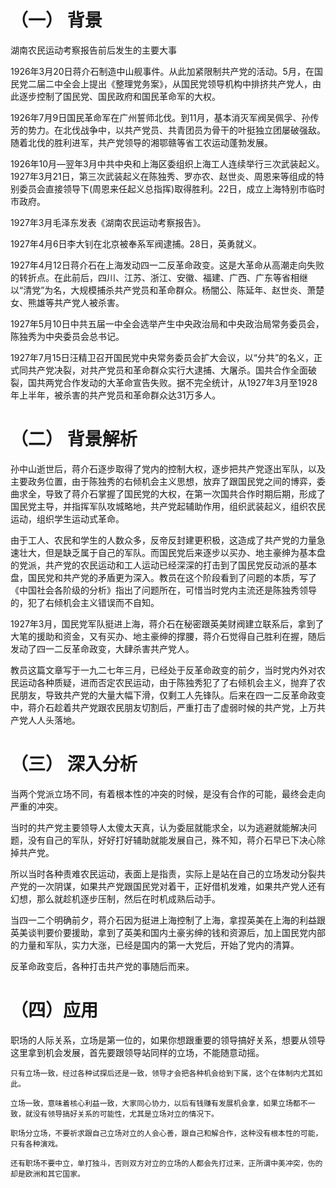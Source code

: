 # （一） 背景

湖南农民运动考察报告前后发生的主要大事



1926年3月20日蒋介石制造中山舰事件。从此加紧限制共产党的活动。5月，在国民党二届二中全会上提出《整理党务案》，从国民党领导机构中排挤共产党人，由此逐步控制了国民党、国民政府和国民革命军的大权。



1926年7月9日国民革命军在广州誓师北伐。到11月，基本消灭军阀吴佩孚、孙传芳的势力。在北伐战争中，以共产党员、共青团员为骨干的叶挺独立团屡破强敌。随着北伐的胜利进军，共产党领导的湘鄂赣等省工农运动蓬勃发展。



1926年10月—翌年3月中共中央和上海区委组织上海工人连续举行三次武装起义。1927年3月21日，第三次武装起义在陈独秀、罗亦农、赵世炎、周恩来等组成的特别委员会直接领导下(周恩来任起义总指挥)取得胜利。22日，成立上海特别市临时市政府。



1927年3月毛泽东发表《湖南农民运动考察报告》。



1927年4月6日李大钊在北京被奉系军阀逮捕。28日，英勇就义。



1927年4月12日蒋介石在上海发动四一二反革命政变。这是大革命从高潮走向失败的转折点。在此前后，四川、江苏、浙江、安徽、福建、广西、广东等省相继以“清党”为名，大规模捕杀共产党员和革命群众。杨闇公、陈延年、赵世炎、萧楚女、熊雄等共产党人被杀害。



1927年5月10日中共五届一中全会选举产生中央政治局和中央政治局常务委员会，陈独秀为中央委员会总书记。



1927年7月15日汪精卫召开国民党中央常务委员会扩大会议，以“分共”的名义，正式同共产党决裂，对共产党员和革命群众实行大逮捕、大屠杀。国共合作全面破裂，国共两党合作发动的大革命宣告失败。据不完全统计，从1927年3月至1928年上半年，被杀害的共产党员和革命群众达31万多人。



# （二） 背景解析

孙中山逝世后，蒋介石逐步取得了党内的控制大权，逐步把共产党逐出军队，以及主要政务位置，由于陈独秀的右倾机会主义思想，放弃了跟国民党之间的博弈，委曲求全，导致了蒋介石掌握了国民党的大权，在第一次国共合作时期后期，形成了国民党主导，并指挥军队攻城略地，共产党起辅助作用，组织武装起义，组织农民运动，组织学生运动式革命。



由于工人、农民和学生的人数众多，反帝反封建更积极，这造成了共产党的力量急速壮大，但是缺乏属于自己的军队。而国民党后来逐步以买办、地主豪绅为基本盘的党派，共产党的农民运动和工人运动已经深深的打击到了国民党反动派的基本盘，国民党和共产党的矛盾更为深入。教员在这个阶段看到了问题的本质，写了《中国社会各阶级的分析》指出了问题所在，可惜当时党内主流还是陈独秀领导的，犯了右倾机会主义错误而不自知。



1927年3月，国民党军队挺进上海，蒋介石在秘密跟英美财阀建立联系后，拿到了大笔的援助和资金，又有买办、地主豪绅的撑腰，蒋介石觉得自己胜利在握，随后发动了四一二反革命政变，大肆杀害共产党人。



教员这篇文章写于一九二七年三月，已经处于反革命政变的前夕，当时党内外对农民运动各种质疑，进而否定农民运动，由于陈独秀犯了了右倾机会主义，抛弃了农民朋友，导致共产党的大量大幅下滑，仅剩工人先锋队。后来在四一二反革命政变中，蒋介石趁着共产党跟农民朋友切割后，严重打击了虚弱时候的共产党，上万共产党人人头落地。



# （三） 深入分析

当两个党派立场不同，有着根本性的冲突的时候，是没有合作的可能，最终会走向严重的冲突。



当时的共产党主要领导人太傻太天真，认为委屈就能求全，以为逃避就能解决问题，没有自己的军队，好好打好辅助就能发展自己，殊不知，蒋介石早已下决心除掉共产党。



所以当时各种责难农民运动，表面上是指责，实际上是站在自己的立场发动分裂共产党的一次阴谋，如果共产党跟国民党对着干，正好借机发难，如果共产党人还有幻想，那么就趁机逐步压制，然后在时机成熟后动手。



当四一二个明确前夕，蒋介石因为挺进上海控制了上海，拿捏英美在上海的利益跟英美谈判要价要援助，拿到了英美和国内土豪劣绅的钱和资源后，加上国民党内部的力量和军队，实力大涨，已经是国内的第一大党后，开始了党内的清算。



反革命政变后，各种打击共产党的事随后而来。



# （四）应用



 职场的人际关系，立场是第一位的，如果你想跟重要的领导搞好关系，想要从领导这里拿到机会发展，首先要跟领导站同样的立场，不能随意动摇。

```
只有立场一致，经过各种试探后还是一致，领导才会把各种机会给到下属，这个在体制内尤其如此。

立场一致，意味着核心利益一致，大家同心协力，以后有钱赚有发展机会拿，如果立场都不一致，就没有领导搞好关系的可能性，尤其是立场对立的情况下。

职场分立场，不要祈求跟自己立场对立的人会心善，跟自己和解合作，这种没有根本性的可能，只有各种演戏。

还有职场不要中立，单打独斗，否则双方对立的立场的人都会先打过来，正所谓中美冲突，伤的却是欧洲和其它国家。
```















# 